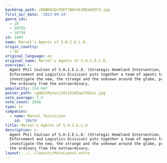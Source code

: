 ```yaml
---
backdrop_path: /80BRASQnT9KT7BkFeEI0EdeRIF3.jpg
first_air_date: '2013-09-24'
genre_ids:
  - 18
  - 10765
  - 10759
id: 1403
name: Marvel's Agents of S.H.I.E.L.D.
origin_country:
  - US
original_language: en
original_name: Marvel's Agents of S.H.I.E.L.D.
overview: >-
  Agent Phil Coulson of S.H.I.E.L.D. (Strategic Homeland Intervention,
  Enforcement and Logistics Division) puts together a team of agents to
  investigate the new, the strange and the unknown around the globe, protecting
  the ordinary from the extraordinary.
popularity: 114.047
poster_path: /gHUCCMy1vvj58tzE3dZqeC9SXus.jpg
vote_average: 7.5
vote_count: 2848
type: tv
companies:
  - name: Marvel Television
    id: '38679'
title: Marvel's Agents of S.H.I.E.L.D.
description: >-
  Agent Phil Coulson of S.H.I.E.L.D. (Strategic Homeland Intervention,
  Enforcement and Logistics Division) puts together a team of agents to
  investigate the new, the strange and the unknown around the globe, protecting
  the ordinary from the extraordinary.
layout: ../../layouts/MainLayout.astro
---
```


